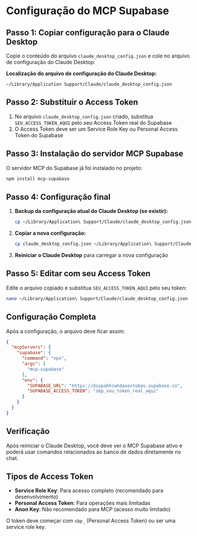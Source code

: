 # Configuração do MCP Supabase

## Passo 1: Copiar configuração para o Claude Desktop

Copie o conteúdo do arquivo `claude_desktop_config.json` e cole no arquivo de configuração do Claude Desktop:

**Localização do arquivo de configuração do Claude Desktop:**
```
~/Library/Application Support/Claude/claude_desktop_config.json
```

## Passo 2: Substituir o Access Token

1. No arquivo `claude_desktop_config.json` criado, substitua `SEU_ACCESS_TOKEN_AQUI` pelo seu Access Token real do Supabase
2. O Access Token deve ser um Service Role Key ou Personal Access Token do Supabase

## Passo 3: Instalação do servidor MCP Supabase

O servidor MCP do Supabase já foi instalado no projeto:

```bash
npm install mcp-supabase
```

## Passo 4: Configuração final

1. **Backup da configuração atual do Claude Desktop (se existir):**
   ```bash
   cp ~/Library/Application\ Support/Claude/claude_desktop_config.json ~/Library/Application\ Support/Claude/claude_desktop_config.json.backup
   ```

2. **Copiar a nova configuração:**
   ```bash
   cp claude_desktop_config.json ~/Library/Application\ Support/Claude/claude_desktop_config.json
   ```

3. **Reiniciar o Claude Desktop** para carregar a nova configuração

## Passo 5: Editar com seu Access Token

Edite o arquivo copiado e substitua `SEU_ACCESS_TOKEN_AQUI` pelo seu token:

```bash
nano ~/Library/Application\ Support/Claude/claude_desktop_config.json
```

## Configuração Completa

Após a configuração, o arquivo deve ficar assim:

```json
{
  "mcpServers": {
    "supabase": {
      "command": "npx",
      "args": [
        "mcp-supabase"
      ],
      "env": {
        "SUPABASE_URL": "https://diopahhcwhdasextobav.supabase.co",
        "SUPABASE_ACCESS_TOKEN": "sbp_seu_token_real_aqui"
      }
    }
  }
}
```

## Verificação

Após reiniciar o Claude Desktop, você deve ver o MCP Supabase ativo e poderá usar comandos relacionados ao banco de dados diretamente no chat.

## Tipos de Access Token

- **Service Role Key**: Para acesso completo (recomendado para desenvolvimento)
- **Personal Access Token**: Para operações mais limitadas
- **Anon Key**: Não recomendado para MCP (acesso muito limitado)

O token deve começar com `sbp_` (Personal Access Token) ou ser uma service role key.